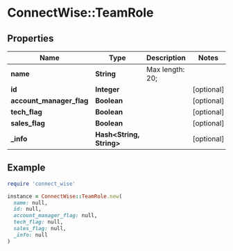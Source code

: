 # ConnectWise::TeamRole

## Properties

| Name | Type | Description | Notes |
| ---- | ---- | ----------- | ----- |
| **name** | **String** |  Max length: 20; |  |
| **id** | **Integer** |  | [optional] |
| **account_manager_flag** | **Boolean** |  | [optional] |
| **tech_flag** | **Boolean** |  | [optional] |
| **sales_flag** | **Boolean** |  | [optional] |
| **_info** | **Hash&lt;String, String&gt;** |  | [optional] |

## Example

```ruby
require 'connect_wise'

instance = ConnectWise::TeamRole.new(
  name: null,
  id: null,
  account_manager_flag: null,
  tech_flag: null,
  sales_flag: null,
  _info: null
)
```

